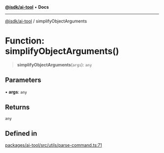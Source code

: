 [**@isdk/ai-tool**](../README.md) • **Docs**

***

[@isdk/ai-tool](../globals.md) / simplifyObjectArguments

# Function: simplifyObjectArguments()

> **simplifyObjectArguments**(`args`): `any`

## Parameters

• **args**: `any`

## Returns

`any`

## Defined in

[packages/ai-tool/src/utils/parse-command.ts:71](https://github.com/isdk/ai-tool.js/blob/fe6b47f429fb128627d2210e367fa914b891d314/src/utils/parse-command.ts#L71)

